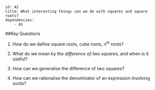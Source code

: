 ````
id: A2
title: What interesting things can we do with squares and square roots?
dependencies: 
    - A1
````
##Key Questions 

1. How do we define square roots, cube roots, $n^{\textrm{th}}$ roots?

1. What do we mean by the _difference of two squares_, and when is it useful?

1. How can we generalise the difference of two squares?

1. How can we rationalise the denominator of an expression involving surds?

